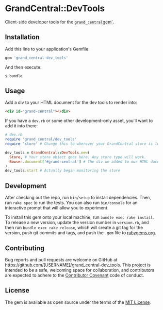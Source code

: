 # GrandCentral::DevTools

Client-side developer tools for the [`grand_central`gem`](https://github.com/clearwater-rb/grand_central).

## Installation

Add this line to your application's Gemfile:

```ruby
gem 'grand_central-dev_tools'
```

And then execute:

    $ bundle

## Usage

Add a div to your HTML document for the dev tools to render into:

```html
<div id="grand-central"></div>
```

If you have a `dev.rb` or some other development-only asset, you'll want to add it into there:

```ruby
# dev.rb
require 'grand_central/dev_tools'
require 'store' # Change this to wherever your GrandCentral store is loaded from

dev_tools = GrandCentral::DevTools.new(
  Store, # Your store object goes here. Any store type will work.
  Bowser.document['#grand-central'] # The div we added to our HTML document.
)
dev_tools.start # Actually begin monitoring the store
```

## Development

After checking out the repo, run `bin/setup` to install dependencies. Then, run `rake spec` to run the tests. You can also run `bin/console` for an interactive prompt that will allow you to experiment.

To install this gem onto your local machine, run `bundle exec rake install`. To release a new version, update the version number in `version.rb`, and then run `bundle exec rake release`, which will create a git tag for the version, push git commits and tags, and push the `.gem` file to [rubygems.org](https://rubygems.org).

## Contributing

Bug reports and pull requests are welcome on GitHub at https://github.com/[USERNAME]/grand_central-dev_tools. This project is intended to be a safe, welcoming space for collaboration, and contributors are expected to adhere to the [Contributor Covenant](http://contributor-covenant.org) code of conduct.


## License

The gem is available as open source under the terms of the [MIT License](http://opensource.org/licenses/MIT).

